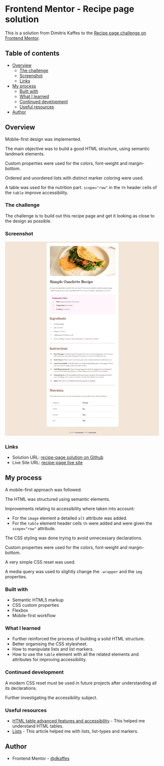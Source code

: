 # Frontend Mentor - Recipe page solution

This is a solution from Dimitris Kaffes to the [Recipe page challenge on Frontend Mentor](https://www.frontendmentor.io/challenges/recipe-page-KiTsR8QQKm).

## Table of contents

- [Overview](#overview)
  - [The challenge](#the-challenge)
  - [Screenshot](#screenshot)
  - [Links](#links)
- [My process](#my-process)
  - [Built with](#built-with)
  - [What I learned](#what-i-learned)
  - [Continued development](#continued-development)
  - [Useful resources](#useful-resources)
- [Author](#author)

## Overview

Mobile-first design was implemented.

The main objective was to build a good HTML structure, using semantic landmark elements.

Custom properties were used for the colors, font-weight and margin-bottom.

Ordered and unordered lists with distinct marker coloring were used.

A table was used for the nutrition part. `scope="row"` in the `th` header cells of the `table` improve accessibility.

### The challenge

The challenge is to build out this recipe page and get it looking as close to the design as possible.

### Screenshot

![Screenshot of the solution](./assets/images/screenshot-solution.jpg)

### Links

- Solution URL: [recipe-page solution on Github](https://github.com/dkaffes/recipe-page)
- Live Site URL: [recipe-page live site](https://dkaffes.github.io/recipe-page/)

## My process

A mobile-first approach was followed.

The HTML was structured using semantic elements.

Improvements relating to accessibility where taken into account:

- For the `image` element a detailed `alt` attribute was added.
- For the `table` element header cells `th` were added and were given the `scope="row"` attribute.

The CSS styling was done trying to avoid unnecessary declarations.

Custom properties were used for the colors, font-weight and margin-bottom.

A very simple CSS reset was used.

A media query was used to slightly change the `.wrapper` and the `img` properties.

### Built with

- Semantic HTML5 markup
- CSS custom properties
- Flexbox
- Mobile-first workflow

### What I learned

- Further reinforced the process of building a solid HTML structure.
- Better organising the CSS stylesheet.
- How to manipulate lists and list markers.
- How to use the `table` element with all the related elements and attributes for improving accessibility.

### Continued development

A modern CSS reset must be used in future projects after understanding all its declarations.

Further investigating the accessibility subject.

### Useful resources

- [HTML table advanced features and accessibility](https://developer.mozilla.org/en-US/docs/Learn/HTML/Tables/Advanced) - This helped me understand HTML tables.
- [Lists](https://web.dev/learn/css/lists) - This article helped me with lists, list-types and markers.

## Author

- Frontend Mentor - [@dkaffes](https://www.frontendmentor.io/profile/dkaffes)
